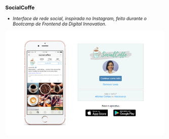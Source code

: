 <h3> SocialCoffe </h3>

* _Interface de rede social, inspirada no Instagram, feito durante o Bootcamp de Frontend da Digital Innovation._

<img src="./imagens/social.png">